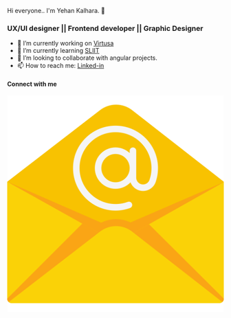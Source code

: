 Hi everyone.. I'm Yehan Kalhara.  👋

<h3><b> UX/UI designer || Frontend developer || Graphic Designer </b></h3>

- 🔭 I’m currently working on <a href = "https://mycareer.virtusa.com/">Virtusa</a>
- 🌱 I’m currently learning <a href = "https://mycareer.virtusa.com/">SLIIT</a>
- 👯 I’m looking to collaborate with angular projects.
- 📫 How to reach me: <a href = "https://www.linkedin.com/in/yehan-kalhara/">Linked-in</a>

<h4><b> Connect with me</b></h4>

<a href = ""><img src = "emai.png"></a>
